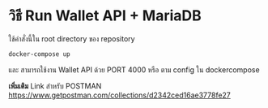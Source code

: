 # วิธี Run Wallet API + MariaDB

ใช้คำสั่งนี้ใน root directory ของ repository

```bash
docker-compose up
```

และ สามารถใช้งาน Wallet API ด้วย PORT 4000 หรือ ตาม config ใน dockercompose

**เพิ่มเติม**
Link สำหรับ POSTMAN https://www.getpostman.com/collections/d2342ced16ae3778fe27